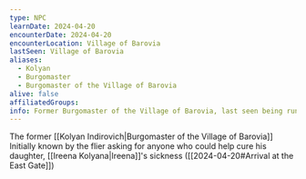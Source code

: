 ```yaml
---
type: NPC
learnDate: 2024-04-20
encounterDate: 2024-04-20
encounterLocation: Village of Barovia
lastSeen: Village of Barovia
aliases:
  - Kolyan
  - Burgomaster
  - Burgomaster of the Village of Barovia
alive: false
affiliatedGroups: 
info: Former Burgomaster of the Village of Barovia, last seen being run down by an angry mob
---
```

The former [[Kolyan Indirovich|Burgomaster of the Village of Barovia]]
Initially known by the flier asking for anyone who could help cure his daughter, [[Ireena Kolyana|Ireena]]'s sickness ([[2024-04-20#Arrival at the East Gate]])

